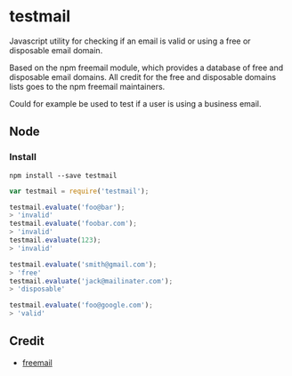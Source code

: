 # testmail

Javascript utility for checking if an email is valid or using a free or disposable email domain.
 
Based on the npm freemail module, which provides a database of free and disposable email domains.
All credit for the free and disposable domains lists goes to the npm freemail maintainers.

Could for example be used to test if a user is using a business email.

## Node

### Install

```
npm install --save testmail
```

```javascript
var testmail = require('testmail');

testmail.evaluate('foo@bar');
> 'invalid'
testmail.evaluate('foobar.com');
> 'invalid'
testmail.evaluate(123);
> 'invalid'

testmail.evaluate('smith@gmail.com');
> 'free'
testmail.evaluate('jack@mailinater.com');
> 'disposable'

testmail.evaluate('foo@google.com');
> 'valid'
```

## Credit

- [freemail](https://github.com/willwhite/freemail)
